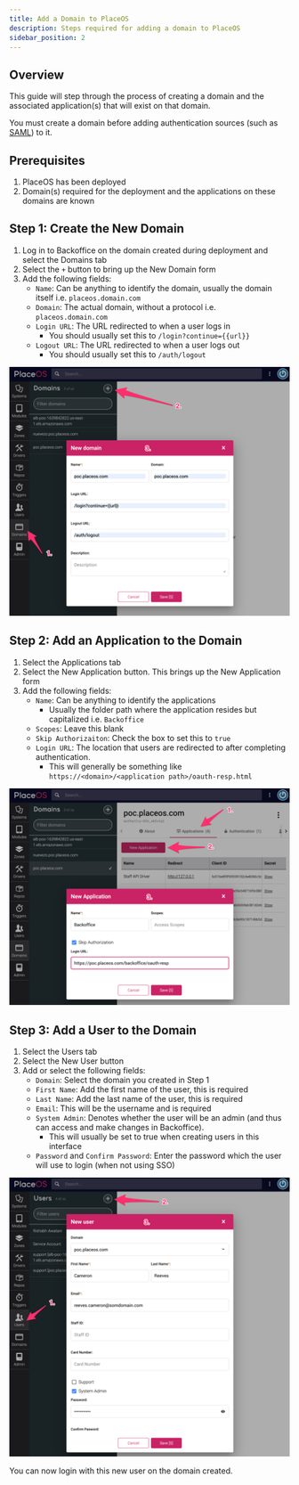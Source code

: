 ```yaml
---
title: Add a Domain to PlaceOS
description: Steps required for adding a domain to PlaceOS
sidebar_position: 2
---
```


## Overview

This guide will step through the process of creating a domain and the associated application(s) that will exist on that domain. 

You must create a domain before adding authentication sources (such as [SAML](../../how-to/authentication/configure-saml.md)) to it.

## Prerequisites
1. PlaceOS has been deployed
2. Domain(s) required for the deployment and the applications on these domains are known

## Step 1: Create the New Domain

1. Log in to Backoffice on the domain created during deployment and select the Domains tab
2. Select the `+` button to bring up the New Domain form
3. Add the following fields:
   - `Name`: Can be anything to identify the domain, usually the domain itself i.e. `placeos.domain.com`
   - `Domain`: The actual domain, without a protocol i.e. `placeos.domain.com`
   - `Login URL`: The URL redirected to when a user logs in
      - You should usually set this to `/login?continue={{url}}`
   - `Logout URL`: The URL redirected to when a user logs out
      - You should usually set this to `/auth/logout`

![Add Domain](./assets/add_domain.png)

## Step 2: Add an Application to the Domain

1. Select the Applications tab
2. Select the New Application button.
This brings up the New Application form
3. Add the following fields:
   - `Name`: Can be anything to identify the applications
      - Usually the folder path where the application resides but capitalized i.e. `Backoffice`
   - `Scopes`: Leave this blank
   - `Skip Authorizaiton`: Check the box to set this to `true`
   - `Login URL`: The location that users are redirected to after completing authentication.
      - This will generally be something like `https://<domain>/<application path>/oauth-resp.html`

![Add Application](./assets/add_application.png)

## Step 3: Add a User to the Domain

1. Select the Users tab
2. Select the New User button
3. Add or select the following fields:
   - `Domain`: Select the domain you created in Step 1
   - `First Name`: Add the first name of the user, this is required
   - `Last Name`: Add the last name of the user, this is required
   - `Email`: This will be the username and is required
   - `System Admin`: Denotes whether the user will be an admin (and thus can access and make changes in Backoffice). 
      - This will usually be set to true when creating users in this interface
   - `Password` and `Confirm Password`: Enter the password which the user will use to login (when not using SSO)

![Add Domain](./assets/add_user.png)

You can now login with this new user on the domain created.

